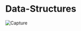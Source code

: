# Data-Structures
![Capture](https://user-images.githubusercontent.com/108652931/205294456-00039bb4-4dc9-40e5-87e2-8de116579345.PNG)
